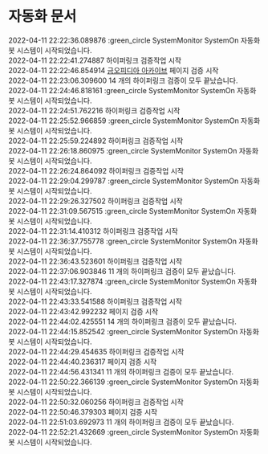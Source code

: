 # 자동화 문서


2022-04-11 22:22:36.089876 :green_circle SystemMonitor SystemOn 자동화봇 시스템이 시작되었습니다.  
2022-04-11 22:22:41.274887 하이퍼링크 검증작업 시작  
2022-04-11 22:22:46.854914 [금오피디아 아카이브](https://github.com/Htmla69/Kumoh_In7) 페이지 검증 시작  
2022-04-11 22:23:06.309600 14 개의 하이퍼링크 검증이 모두 끝났습니다.  
2022-04-11 22:24:46.818161 :green_circle SystemMonitor SystemOn 자동화봇 시스템이 시작되었습니다.  
2022-04-11 22:24:51.762216 하이퍼링크 검증작업 시작  
2022-04-11 22:25:52.966859 :green_circle SystemMonitor SystemOn 자동화봇 시스템이 시작되었습니다.  
2022-04-11 22:25:59.224892 하이퍼링크 검증작업 시작  
2022-04-11 22:26:18.860975 :green_circle SystemMonitor SystemOn 자동화봇 시스템이 시작되었습니다.  
2022-04-11 22:26:24.864092 하이퍼링크 검증작업 시작  
2022-04-11 22:29:04.299787 :green_circle SystemMonitor SystemOn 자동화봇 시스템이 시작되었습니다.  
2022-04-11 22:29:26.327502 하이퍼링크 검증작업 시작  
2022-04-11 22:31:09.567515 :green_circle SystemMonitor SystemOn 자동화봇 시스템이 시작되었습니다.  
2022-04-11 22:31:14.410312 하이퍼링크 검증작업 시작  
2022-04-11 22:36:37.755778 :green_circle SystemMonitor SystemOn 자동화봇 시스템이 시작되었습니다.  
2022-04-11 22:36:43.523601 하이퍼링크 검증작업 시작  
2022-04-11 22:37:06.903846 11 개의 하이퍼링크 검증이 모두 끝났습니다.  
2022-04-11 22:43:17.327874 :green_circle SystemMonitor SystemOn 자동화봇 시스템이 시작되었습니다.  
2022-04-11 22:43:33.541588 하이퍼링크 검증작업 시작  
2022-04-11 22:43:42.992232 [](https://github.com/Htmla69/Kumoh_In7) 페이지 검증 시작  
2022-04-11 22:44:02.425551 14 개의 하이퍼링크 검증이 모두 끝났습니다.  
2022-04-11 22:44:15.852542 :green_circle SystemMonitor SystemOn 자동화봇 시스템이 시작되었습니다.  
2022-04-11 22:44:29.454635 하이퍼링크 검증작업 시작  
2022-04-11 22:44:40.236317 [](https://github.com/Htmla69/Kumoh_In7/tree/main/Pages/Wiki#-%EA%B8%88%EC%98%A4%ED%94%BC%EB%94%94%EC%95%84) 페이지 검증 시작  
2022-04-11 22:44:56.431341 11 개의 하이퍼링크 검증이 모두 끝났습니다.  
2022-04-11 22:50:22.366139 :green_circle SystemMonitor SystemOn 자동화봇 시스템이 시작되었습니다.  
2022-04-11 22:50:32.060256 하이퍼링크 검증작업 시작  
2022-04-11 22:50:46.379303 [](https://github.com/Htmla69/Kumoh_In7/tree/main/Pages/Wiki#-%EA%B8%88%EC%98%A4%ED%94%BC%EB%94%94%EC%95%84) 페이지 검증 시작  
2022-04-11 22:51:03.692973 11 개의 하이퍼링크 검증이 모두 끝났습니다.  
2022-04-11 22:52:21.432669 :green_circle SystemMonitor SystemOn 자동화봇 시스템이 시작되었습니다.  
